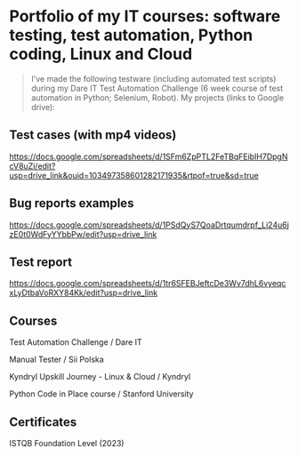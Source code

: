 
# Portfolio of my IT courses: software testing, test automation, Python coding, Linux and Cloud

> I've made the following testware (including automated test scripts) during my Dare IT Test Automation Challenge (6 week course of test automation in Python; Selenium, Robot).
> My projects (links to Google drive): 
    
## Test cases (with mp4 videos) 
https://docs.google.com/spreadsheets/d/1SFm6ZpPTL2FeTBqFEibIH7DpgNcV8uZi/edit?usp=drive_link&ouid=103497358601282171935&rtpof=true&sd=true

## Bug reports examples 
https://docs.google.com/spreadsheets/d/1PSdQyS7QoaDrtqumdrpf_Li24u6jzE0t0WdFyYYbbPw/edit?usp=drive_link
    
## Test report 
https://docs.google.com/spreadsheets/d/1tr6SFEBJeftcDe3Wv7dhL6vyeqcxLyDtbaVoRXY84Kk/edit?usp=drive_link

## Courses 
Test Automation Challenge / Dare IT 

Manual Tester / Sii Polska

Kyndryl Upskill Journey - Linux & Cloud / Kyndryl

Python Code in Place course / Stanford University

## Certificates
ISTQB Foundation Level (2023)

